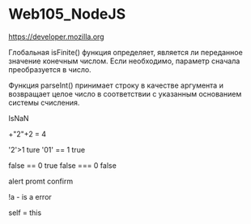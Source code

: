 # Web105_NodeJS

https://developer.mozilla.org

Глобальная isFinite() функция определяет, является ли переданное значение конечным числом. Если необходимо, параметр сначала преобразуется в число.


Функция parseInt() принимает строку в качестве аргумента и возвращает целое число в соответствии с указанным основанием системы счисления.


IsNaN

+"2"+2 = 4


'2'>1 ture
'01' == 1 true

false == 0 true
false === 0 false

alert
promt
confirm

!a - is a error

self = this